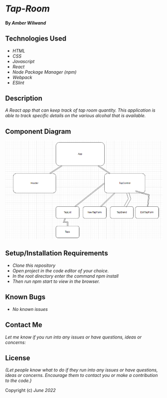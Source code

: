 # _Tap-Room_

#### By _**Amber Wilwand**_

## Technologies Used

- _HTML_
- _CSS_
- _Javascript_
- _React_
- _Node Package Manager (npm)_
- _Webpack_
- _ESlint_

## Description

_A React app that can keep track of tap room quantity. This application is able to track specific details on the various alcohal that is available._

## Component Diagram

![Image Name](https://github.com/Twig7/tap-room/blob/main/src/Img/Diagram.png?raw=true)

## Setup/Installation Requirements

- _Clone this repository_
- _Open project in the code editor of your choice._
- _In the root directory enter the command npm install_
- _Then run npm start to view in the browser._

## Known Bugs

- _No known issues_

## Contact Me

_Let me know if you run into any issues or have questions, ideas or concerns:_

## License

_{Let people know what to do if they run into any issues or have questions, ideas or concerns. Encourage them to contact you or make a contribution to the code.}_

Copyright (c) _June 2022_
